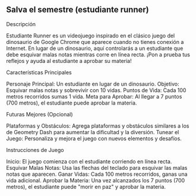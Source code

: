 ## Salva el semestre (estudiante runner)
Descripción

Estudiante Runner es un videojuego inspirado en el clásico juego del dinosaurio de Google Chrome que aparece cuando no tienes conexión a Internet. En lugar de un dinosaurio, aquí controlarás a un estudiante que debe esquivar malas notas mientras corre en línea recta. ¡Pon a prueba tus reflejos y ayuda al estudiante a aprobar su materia!

Características Principales

Personaje Principal: Un estudiante en lugar de un dinosaurio.
Objetivo: Esquivar malas notas y sobrevivir con 10 vidas.
Puntos de Vida: Cada 100 metros recorridos sumas 1 vida.
Meta para Aprobar: Al llegar a 7 puntos (700 metros), el estudiante puede aprobar la materia.

Futuras Mejores (Opcional)

Plataformas y Obstáculos: Agrega plataformas y obstáculos similares a los de Geometry Dash para aumentar la dificultad y la diversión.
Tunear el Juego: Personaliza y mejora el juego con nuevos elementos y desafíos.

Instrucciones de Juego

Inicio: El juego comienza con el estudiante corriendo en línea recta.
Esquivar Malas Notas: Usa las flechas del teclado para esquivar las malas notas que aparecen.
Ganar Vidas: Cada 100 metros recorridos, ganas una vida adicional.
Aprobar la Materia: Una vez alcanzados los 7 puntos (700 metros), el estudiante puede "morir en paz" y aprobar la materia.
